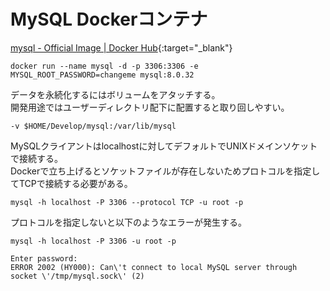 # MySQL Dockerコンテナ

[mysql - Official Image \| Docker Hub](https://hub.docker.com/_/mysql){:target="_blank"}

```shell
docker run --name mysql -d -p 3306:3306 -e MYSQL_ROOT_PASSWORD=changeme mysql:8.0.32
```

データを永続化するにはボリュームをアタッチする。  
開発用途ではユーザーディレクトリ配下に配置すると取り回しやすい。
```
-v $HOME/Develop/mysql:/var/lib/mysql
```

MySQLクライアントはlocalhostに対してデフォルトでUNIXドメインソケットで接続する。  
Dockerで立ち上げるとソケットファイルが存在しないためプロトコルを指定してTCPで接続する必要がある。
```shell
mysql -h localhost -P 3306 --protocol TCP -u root -p
```

プロトコルを指定しないと以下のようなエラーが発生する。
```shell
mysql -h localhost -P 3306 -u root -p

Enter password:
ERROR 2002 (HY000): Can\'t connect to local MySQL server through socket \'/tmp/mysql.sock\' (2)
```
